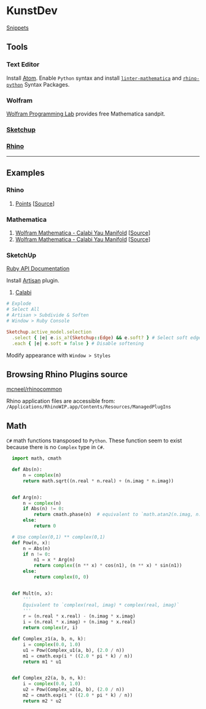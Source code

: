 # KunstDev

[Snippets](https://bitbucket.org/kunst_dev/snippets)

## Tools

### Text Editor

Install [Atom](https://atom.io/). Enable `Python` syntax and install [`linter-mathematica`](https://atom.io/packages/linter-mathematica) and [`rhino-python`](https://atom.io/packages/rhino-python) Syntax Packages.

### Wolfram

[Wolfram Programming Lab](https://lab.open.wolframcloud.com/app/view/newNotebook?ext=nb) provides free Mathematica sandpit.

### [Sketchup]()

### [Rhino](http://www.rhino3d.com/download/rhino-for-mac/5/wip)

---

## Examples

### Rhino

1. [Points](/lib/calabi/plot.py) [[Source](http://www.tanjiasi.com/surface-design/)]

### Mathematica

1. [Wolfram Mathematica - Calabi Yau Manifold](/examples/mathematica/plot_1.nb)  [[Source](http://demonstrations.wolfram.com/CalabiYauSpace/)]
2. [Wolfram Mathematica - Calabi Yau Manifold](/examples/mathematica/plot_2.nb)  [[Source](http://kaurov.com/wordpress/?p=1246)]

### SketchUp

[Ruby API Documentation](http://ruby.sketchup.com/Sketchup/)

Install [Artisan](http://artisan4sketchup.com/) plugin.

1. [Calabi](https://3dwarehouse.sketchup.com/model/73d1a448bc4c446d8389babcf188871/Manifolds)

```ruby
# Explode
# Select All
# Artisan > Subdivide & Soften
# Window > Ruby Console

Sketchup.active_model.selection
  .select { |e| e.is_a?(Sketchup::Edge) && e.soft? } # Select soft edges
  .each { |e| e.soft = false } # Disable softening
```

Modify appearance with `Window > Styles`

## Browsing Rhino Plugins source

[mcneel/rhinocommon](https://github.com/mcneel/rhinocommon)

Rhino application files are accessible from: `/Applications/RhinoWIP.app/Contents/Resources/ManagedPlugIns`


## Math

`C#` math functions transposed to `Python`. These function seem to exist because there is no `Complex` type in `C#`.

```python
  import math, cmath

  def Abs(n):
      n = complex(n)
      return math.sqrt((n.real * n.real) + (n.imag * n.imag))


  def Arg(n):
      n = complex(n)
      if Abs(n) != 0:
          return cmath.phase(n)  # equivalent to `math.atan2(n.imag, n.real)`
      else:
          return 0

  # Use complex(0,1) ** complex(0,1)
  def Pow(n, x):
      n = Abs(n)
      if n != 0:
          n1 = x * Arg(n)
          return complex((n ** x) * cos(n1), (n ** x) * sin(n1))
      else:
          return complex(0, 0)


  def Mult(n, x):
      '''
      Equivalent to `complex(real, imag) * complex(real, imag)`
      '''
      r = (n.real * x.real) - (n.imag * x.imag)
      i = (n.real * x.imag) + (n.imag * x.real)
      return complex(r, i)
```

```python
  def Complex_z1(a, b, n, k):
      i = complex(0.0, 1.0)
      u1 = Pow(Complex_u1(a, b), (2.0 / n))
      m1 = cmath.exp(i * ((2.0 * pi * k) / n))
      return m1 * u1


  def Complex_z2(a, b, n, k):
      i = complex(0.0, 1.0)
      u2 = Pow(Complex_u2(a, b), (2.0 / n))
      m2 = cmath.exp(i * ((2.0 * pi * k) / n))
      return m2 * u2
```
